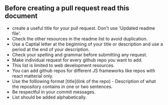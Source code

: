 ## Before creating a pull request read this document

- create a useful title for your pull request. Don't use 'Updated readme file'.
- Check the other resources in the readme list to avoid duplication.
- Use a Captial letter at the beginning of your title or description and use a period at the end of your description. 
- Check your spelling and grammar before submitting any request.
- Make individual request for every github repo you want to add.
- This list is limited to web development resources. 
- You can add github repos for different JS frameworks like repos with react matterial only. 
- Use the folllowing format [title](link of the repo) - Description of what the repository contains in one or two sentences.
- Be respectful in your commit messages.
- List should be added alphabetically. 
